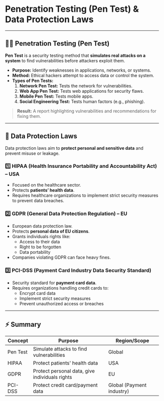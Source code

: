 # Penetration Testing (Pen Test) & Data Protection Laws

---

## 🕵️‍♂️ Penetration Testing (Pen Test)

**Pen Test** is a security testing method that **simulates real attacks on a system** to find vulnerabilities before attackers exploit them.

- **Purpose:** Identify weaknesses in applications, networks, or systems.
- **Method:** Ethical hackers attempt to access data or control the system.
- **Types of Pen Tests:**
  1. **Network Pen Test:** Tests the network for vulnerabilities.
  2. **Web App Pen Test:** Tests web applications for security flaws.
  3. **Mobile Pen Test:** Tests mobile apps.
  4. **Social Engineering Test:** Tests human factors (e.g., phishing).

> **Result:** A report highlighting vulnerabilities and recommendations for fixing them.

---

## 📜 Data Protection Laws

Data protection laws aim to **protect personal and sensitive data** and prevent misuse or leakage.

### 1️⃣ HIPAA (Health Insurance Portability and Accountability Act) – USA
- Focused on the healthcare sector.
- Protects **patients’ health data**.
- Requires healthcare organizations to implement strict security measures to prevent data breaches.

### 2️⃣ GDPR (General Data Protection Regulation) – EU
- European data protection law.
- Protects **personal data of EU citizens**.
- Grants individuals rights like:
  - Access to their data
  - Right to be forgotten
  - Data portability
- Companies violating GDPR can face heavy fines.

### 3️⃣ PCI-DSS (Payment Card Industry Data Security Standard)
- Security standard for **payment card data**.
- Requires organizations handling credit cards to:
  - Encrypt card data
  - Implement strict security measures
  - Prevent unauthorized access or breaches

---

## ⚡ Summary

| Concept | Purpose | Region/Scope |
|---------|---------|--------------|
| Pen Test | Simulate attacks to find vulnerabilities | Global |
| HIPAA | Protect patients' health data | USA |
| GDPR | Protect personal data, give individuals rights | EU |
| PCI-DSS | Protect credit card/payment data | Global (Payment industry) |
